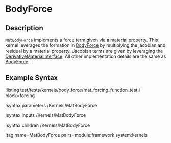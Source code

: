 # BodyForce

## Description

`MatBodyForce` implements a force term given via a material property. This kernel leverages
the formation in [BodyForce](BodyForce.md) by multiplying the jacobian and residual by a
material property. Jacobian terms are given by leveraging the
[DerivativeMaterialInterface](/DerivativeMaterialInterface.md). All other implementation
details are the same as [BodyForce](BodyForce.md).

## Example Syntax

!listing test/tests/kernels/body_force/mat_forcing_function_test.i block=forcing

!syntax parameters /Kernels/MatBodyForce

!syntax inputs /Kernels/MatBodyForce

!syntax children /Kernels/MatBodyForce

!tag name=MatBodyForce pairs=module:framework system:kernels
